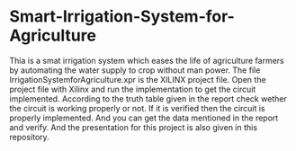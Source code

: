 # Smart-Irrigation-System-for-Agriculture
Thia is a smat irrigation system which eases the life of agriculture farmers by automating the water supply to crop without man power.
The file IrrigationSystemforAgriculture.xpr is the XILINX project file.
Open the project file with Xilinx and run the implementation to get the circuit implemented.
According to the truth table given in the report check wether the circuit is working properly or not.
If it is verified then the circuit is properly implemented.
And you can get the data mentioned in the report and verify.
And the presentation for this project is also given in this repository.
